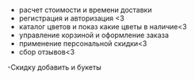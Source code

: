 - расчет стоимости и времени доставки
- регистрация и авторизация <3 
- каталог цветов и показ какие цветы в наличие<3 
- управление корзиной и оформление заказа
- применение персональной скидки<3
- сбор отзывов<3

-Скидку добавить и букеты